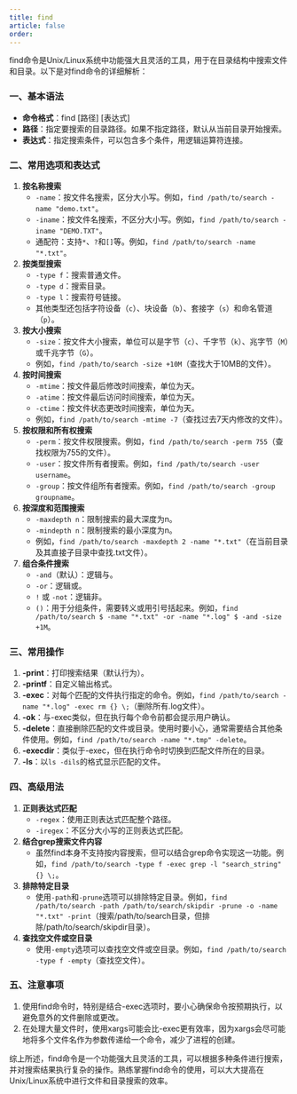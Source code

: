 ```yaml
---
title: find
article: false
order: 
---
```


find命令是Unix/Linux系统中功能强大且灵活的工具，用于在目录结构中搜索文件和目录。以下是对find命令的详细解析：

### 一、基本语法

- **命令格式**：find [路径] [表达式]
- **路径**：指定要搜索的目录路径。如果不指定路径，默认从当前目录开始搜索。
- **表达式**：指定搜索条件，可以包含多个条件，用逻辑运算符连接。

### 二、常用选项和表达式

1. **按名称搜索**
   - `-name`：按文件名搜索，区分大小写。例如，`find /path/to/search -name "demo.txt"`。
   - `-iname`：按文件名搜索，不区分大小写。例如，`find /path/to/search -iname "DEMO.TXT"`。
   - 通配符：支持`*`、`?`和`[]`等。例如，`find /path/to/search -name "*.txt"`。
2. **按类型搜索**
   - `-type f`：搜索普通文件。
   - `-type d`：搜索目录。
   - `-type l`：搜索符号链接。
   - 其他类型还包括字符设备（`c`）、块设备（`b`）、套接字（`s`）和命名管道（`p`）。
3. **按大小搜索**
   - `-size`：按文件大小搜索，单位可以是字节（`c`）、千字节（`k`）、兆字节（`M`）或千兆字节（`G`）。
   - 例如，`find /path/to/search -size +10M`（查找大于10MB的文件）。
4. **按时间搜索**
   - `-mtime`：按文件最后修改时间搜索，单位为天。
   - `-atime`：按文件最后访问时间搜索，单位为天。
   - `-ctime`：按文件状态更改时间搜索，单位为天。
   - 例如，`find /path/to/search -mtime -7`（查找过去7天内修改的文件）。
5. **按权限和所有权搜索**
   - `-perm`：按文件权限搜索。例如，`find /path/to/search -perm 755`（查找权限为755的文件）。
   - `-user`：按文件所有者搜索。例如，`find /path/to/search -user username`。
   - `-group`：按文件组所有者搜索。例如，`find /path/to/search -group groupname`。
6. **按深度和范围搜索**
   - `-maxdepth n`：限制搜索的最大深度为n。
   - `-mindepth n`：限制搜索的最小深度为n。
   - 例如，`find /path/to/search -maxdepth 2 -name "*.txt"`（在当前目录及其直接子目录中查找.txt文件）。
7. **组合条件搜索**
   - `-and`（默认）：逻辑与。
   - `-or`：逻辑或。
   - `!` 或 `-not`：逻辑非。
   - `()`：用于分组条件，需要转义或用引号括起来。例如，`find /path/to/search $ -name "*.txt" -or -name "*.log" $ -and -size +1M`。

### 三、常用操作

1. **-print**：打印搜索结果（默认行为）。
2. **-printf**：自定义输出格式。
3. **-exec**：对每个匹配的文件执行指定的命令。例如，`find /path/to/search -name "*.log" -exec rm {} \;`（删除所有.log文件）。
4. **-ok**：与-exec类似，但在执行每个命令前都会提示用户确认。
5. **-delete**：直接删除匹配的文件或目录。使用时要小心，通常需要结合其他条件使用。例如，`find /path/to/search -name "*.tmp" -delete`。
6. **-execdir**：类似于-exec，但在执行命令时切换到匹配文件所在的目录。
7. **-ls**：以`ls -dils`的格式显示匹配的文件。

### 四、高级用法

1. **正则表达式匹配**
   - `-regex`：使用正则表达式匹配整个路径。
   - `-iregex`：不区分大小写的正则表达式匹配。
2. **结合grep搜索文件内容**
   - 虽然find本身不支持按内容搜索，但可以结合grep命令实现这一功能。例如，`find /path/to/search -type f -exec grep -l "search_string" {} \;`。
3. **排除特定目录**
   - 使用`-path`和`-prune`选项可以排除特定目录。例如，`find /path/to/search -path /path/to/search/skipdir -prune -o -name "*.txt" -print`（搜索/path/to/search目录，但排除/path/to/search/skipdir目录）。
4. **查找空文件或空目录**
   - 使用`-empty`选项可以查找空文件或空目录。例如，`find /path/to/search -type f -empty`（查找空文件）。

### 五、注意事项

1. 使用find命令时，特别是结合-exec选项时，要小心确保命令按预期执行，以避免意外的文件删除或更改。
2. 在处理大量文件时，使用xargs可能会比-exec更有效率，因为xargs会尽可能地将多个文件名作为参数传递给一个命令，减少了进程的创建。

综上所述，find命令是一个功能强大且灵活的工具，可以根据多种条件进行搜索，并对搜索结果执行复杂的操作。熟练掌握find命令的使用，可以大大提高在Unix/Linux系统中进行文件和目录搜索的效率。